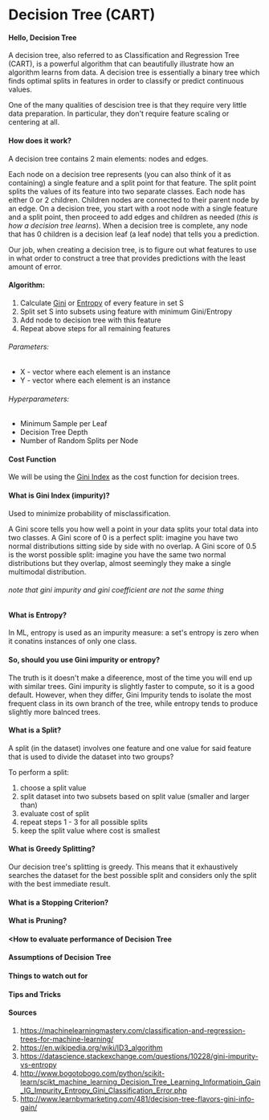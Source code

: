 # Decision Tree (CART)
#### Hello, Decision Tree
A decision tree, also referred to as Classification and Regression Tree (CART), is a powerful algorithm that can beautifully illustrate how an algorithm learns from data. A decision tree is essentially a binary tree which finds optimal splits in features in order to classify or predict continuous values. 

One of the many qualities of descision tree is that they require very little data preparation. In particular, they don't require feature scaling or centering at all.

#### How does it work?

A decision tree contains 2 main elements: nodes and edges.

Each node on a decision tree represents (you can also think of it as containing) a single feature and a split point for that feature. The split point splits the values of its feature into two separate classes. Each node has either 0 or 2 children. Children nodes are connected to their parent node by an edge. On a decision tree, you start with a root node with a single feature and a split point, then proceed to add edges and children as needed (*this is how a decision tree learns*). When a decision tree is complete, any node that has 0 children is a decision leaf (a leaf node) that tells you a prediction.

Our job, when creating a decision tree, is to figure out what features to use in what order to construct a tree that provides predictions with the least amount of error.

#### Algorithm:

1. Calculate [Gini](#gini) or [Entropy](#entropy) of every feature in set S
2. Split set S into subsets using feature with minimum Gini/Entropy
3. Add node to decision tree with this feature
4. Repeat above steps for all remaining features

###### Parameters:
* X - vector where each element is an instance
* Y - vector where each element is an instance

###### Hyperparameters:

* Minimum Sample per Leaf
* Decision Tree Depth
* Number of Random Splits per Node

#### Cost Function

We will be using the [Gini Index](#gini) as the cost function for decision trees.

#### What is Gini Index (impurity)?

Used to minimize probability of misclassification.

A Gini score tells you how well a point in your data splits your total data into two classes. A Gini score of 0 is a perfect split: imagine you have two normal distributions sitting side by side with no overlap. A Gini score of 0.5 is the worst possible split: imagine you have the same two normal distributions but they overlap, almost seemingly they make a single multimodal distribution.

###### note that gini impurity and gini coefficient are not the same thing

#### What is Entropy?
In ML, entropy is used as an impurity measure: a set's entropy is zero when it conatins instances of only one class.

#### So, should you use Gini impurity or entropy?
The truth is it doesn't make a difeerence, most of the time you will end up with similar trees. Gini impurity is slightly faster to compute, so it is a good default. However, when they differ, Gini Impurity tends to isolate the most frequent class in its own branch of the tree, while entropy tends to produce slightly more balnced trees.

#### What is a Split?

A split (in the dataset) involves one feature and one value for said feature that is used to divide the dataset into two groups?

To perform a split:
1. choose a split value
2. split dataset into two subsets based on split value (smaller and larger than)
3. evaluate cost of split
4. repeat steps 1 - 3 for all possible splits
5. keep the split value where cost is smallest

#### What is Greedy Splitting?

Our decision tree's splitting is greedy. This means that it exhaustively searches the dataset for the best possible split and considers only the split with the best immediate result.

#### What is a Stopping Criterion?

#### What is Pruning?

#### <How to evaluate performance of Decision Tree

#### Assumptions of Decision Tree

#### Things to watch out for

#### Tips and Tricks

#### Sources
1. https://machinelearningmastery.com/classification-and-regression-trees-for-machine-learning/
2. https://en.wikipedia.org/wiki/ID3_algorithm
3. https://datascience.stackexchange.com/questions/10228/gini-impurity-vs-entropy
4. http://www.bogotobogo.com/python/scikit-learn/scikt_machine_learning_Decision_Tree_Learning_Informatioin_Gain_IG_Impurity_Entropy_Gini_Classification_Error.php
5. http://www.learnbymarketing.com/481/decision-tree-flavors-gini-info-gain/
